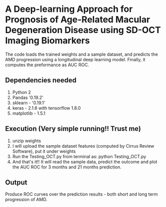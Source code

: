 # A Deep-learning Approach for Prognosis of Age-Related Macular Degeneration Disease using SD-OCT Imaging Biomarkers 

The code loads the trained weights and a sample dataset, and predicts the AMD progression using a longitudinal deep learning model. Finally, it computes the preformance as AUC ROC.

## Dependencies needed

1. Python 2
2. Pandas '0.19.2'
3. sklearn - '0.19.1'
4. keras -  2.1.6 with tensorflow 1.8.0
5. matplotlib - 1.5.1

## Execution (Very simple running!! Trust me)

1. unzip weights
2. I will upload the sample dataset features (computed by Cirrus Review Software), put it under weights
2. Run the Testing_OCT.py from terminal as: python Testing_OCT.py
3. And that's it!! It will read the sample data, predict the outcome and plot the AUC ROC for 3 months and 21 months prediction.


## Output
Produce ROC curves over the prediction results - both short and long term progression of AMD.


